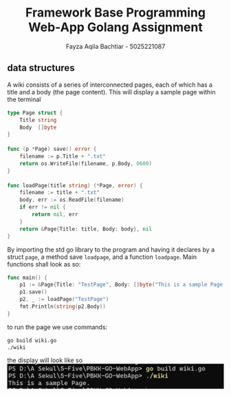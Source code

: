 <div align=center>

# Framework Base Programming <br> Web-App Golang Assignment
Fayza Aqila Bachtiar - 5025221087

</div>

## data structures
A wiki consists of a series of interconnected pages, each of which has a title and a body (the page content). This will display a sample page within the terminal

```go
type Page struct {
	Title string
	Body  []byte
}

func (p *Page) save() error {
	filename := p.Title + ".txt"
	return os.WriteFile(filename, p.Body, 0600)
}

func loadPage(title string) (*Page, error) {
	filename := title + ".txt"
	body, err := os.ReadFile(filename)
	if err != nil {
		return nil, err
	}
	return &Page{Title: title, Body: body}, nil
}
```

By importing the std go library to the program and having it declares by a struct `page`, a method save `loadpage`, and a function `loadpage`. Main functions shall look as so:

```go
func main() {
	p1 := &Page{Title: "TestPage", Body: []byte("This is a sample Page.")}
	p1.save()
	p2, _ := loadPage("TestPage")
	fmt.Println(string(p2.Body))
}
```

to run the page we use commands:
```
go build wiki.go
./wiki
```
the display will look like so
![alt text](/img/image.png)

